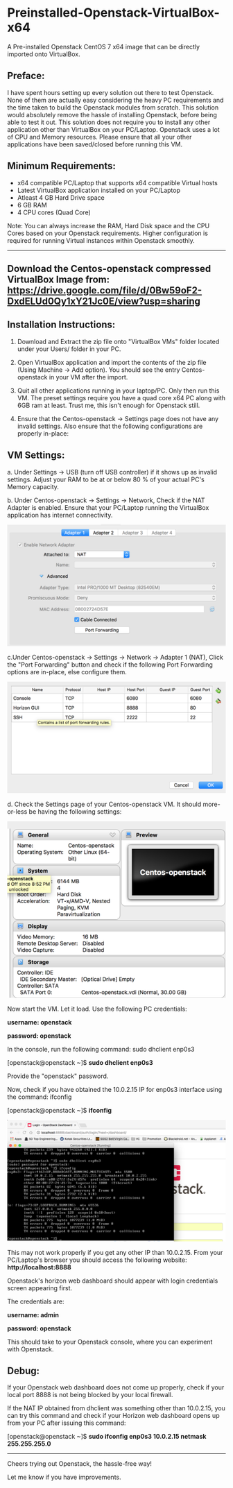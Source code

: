 # Preinstalled-Openstack-VirtualBox-x64
A Pre-installed Openstack CentOS 7 x64 image that can be directly imported onto VirtualBox.


## Preface:

I have spent hours setting up every solution out there to test Openstack. None of them are actually easy considering the heavy PC requirements and the time taken to build the Openstack modules from scratch. This solution would absolutely remove the hassle of installing Openstack, before being able to test it out. This solution does not require you to install any other application other than VirtualBox on your PC/Laptop. Openstack uses a lot of CPU and Memory resources. Please ensure that all  your other applications have been saved/closed before running this VM.


## Minimum Requirements:

- x64 compatible PC/Laptop that supports x64 compatible Virtual hosts
- Latest VirtualBox application installed on your PC/Laptop
- Atleast 4 GB Hard Drive space
- 6 GB RAM
- 4 CPU cores (Quad Core)


Note: You can always increase the RAM, Hard Disk space and the CPU Cores based on your Openstack requirements. Higher configuration is required for running Virtual instances within Openstack smoothly.

---
**Download the Centos-openstack compressed VirtualBox Image from:** https://drive.google.com/file/d/0Bw59oF2-DxdELUd0Qy1xY21Jc0E/view?usp=sharing
---

## Installation Instructions:

1. Download and Extract the zip file onto "VirtualBox VMs" folder located under your Users/<username> folder in your PC.

2. Open VirtualBox application and import the contents of the zip file (Using Machine -> Add option). You should see the entry Centos-openstack in your VM after the import.

3. Quit all other applications running in your laptop/PC. Only then run this VM. The preset settings require you have a quad core x64 PC along with 6GB ram at least. Trust me, this isn't enough for Openstack still.

4. Ensure that the Centos-openstack -> Settings page does not have any invalid settings. Also ensure that the following configurations are properly in-place:


## VM Settings:

a. Under Settings -> USB (turn off USB controller) if it shows up as invalid settings. Adjust your RAM to be at or below 80 % of your actual PC's Memory capacity.


b. Under Centos-openstack -> Settings -> Network, Check if the NAT Adapter is enabled. Ensure that your PC/Laptop running the VirtualBox application has internet connectivity.

![alt tag](https://raw.githubusercontent.com/aswath1991/Preinstalled-Openstack-VirtualBox-x64/master/Requirements/NAT.png)


c.Under Centos-openstack -> Settings -> Network -> Adapter 1 (NAT), Click the "Port Forwarding" button and check if the following Port Forwarding options are in-place, else configure them.

![alt tag](https://raw.githubusercontent.com/aswath1991/Preinstalled-Openstack-VirtualBox-x64/master/Requirements/Port%20Forwarding.png)


d. Check the Settings page of your Centos-openstack VM. It should more-or-less be having the following settings:

![alt tag](https://raw.githubusercontent.com/aswath1991/Preinstalled-Openstack-VirtualBox-x64/master/Requirements/VBox%20Requirements.png)


Now start the VM. Let it load. Use the following PC credentials:

**username: openstack**

**password: openstack**


In the console, run the following command: sudo dhclient enp0s3

[openstack@openstack ~]$ **sudo dhclient enp0s3**

Provide the "openstack" password.

Now, check if you have obtained the 10.0.2.15 IP for enp0s3 interface using the command: ifconfig

[openstack@openstack ~]$ **ifconfig**

![alt tag](https://raw.githubusercontent.com/aswath1991/Preinstalled-Openstack-VirtualBox-x64/master/Requirements/10.0.2.15%20NAT%20IP.png)


This may not work properly if you get any other IP than 10.0.2.15. From your PC/Laptop's browser you should access the following website: **http://localhost:8888**

Openstack's horizon web dashboard should appear with login credentials screen appearing first. 

The credentials are:

**username: admin**

**password: openstack**


This should take to your Openstack console, where you can experiment with Openstack.


## Debug:

If your Openstack web dashboard does not come up properly, check if your local port 8888 is not being blocked by your local firewall.

If the NAT IP obtained from dhclient was something other than 10.0.2.15, you can try this command and check if your Horizon web dashboard opens up from your PC after issuing this command:

[openstack@openstack ~]$ **sudo ifconfig enp0s3 10.0.2.15 netmask 255.255.255.0**

---
Cheers trying out Openstack, the hassle-free way!

Let me know if you have improvements.
